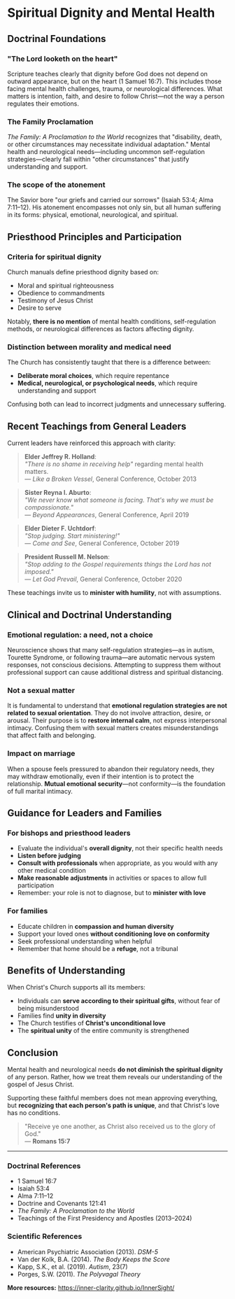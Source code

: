 # Spiritual Dignity and Mental Health

## Doctrinal Foundations

### "The Lord looketh on the heart"
Scripture teaches clearly that dignity before God does not depend on outward appearance, but on the heart (1 Samuel 16:7). This includes those facing mental health challenges, trauma, or neurological differences. What matters is intention, faith, and desire to follow Christ—not the way a person regulates their emotions.

### The Family Proclamation
*The Family: A Proclamation to the World* recognizes that "disability, death, or other circumstances may necessitate individual adaptation." Mental health and neurological needs—including uncommon self-regulation strategies—clearly fall within "other circumstances" that justify understanding and support.

### The scope of the atonement
The Savior bore "our griefs and carried our sorrows" (Isaiah 53:4; Alma 7:11–12). His atonement encompasses not only sin, but all human suffering in its forms: physical, emotional, neurological, and spiritual.

## Priesthood Principles and Participation

### Criteria for spiritual dignity
Church manuals define priesthood dignity based on:
- Moral and spiritual righteousness  
- Obedience to commandments  
- Testimony of Jesus Christ  
- Desire to serve  

Notably, **there is no mention** of mental health conditions, self-regulation methods, or neurological differences as factors affecting dignity.

### Distinction between morality and medical need
The Church has consistently taught that there is a difference between:
- **Deliberate moral choices**, which require repentance  
- **Medical, neurological, or psychological needs**, which require understanding and support  

Confusing both can lead to incorrect judgments and unnecessary suffering.

## Recent Teachings from General Leaders

Current leaders have reinforced this approach with clarity:

> **Elder Jeffrey R. Holland**:  
> *"There is no shame in receiving help"* regarding mental health matters.  
> — *Like a Broken Vessel*, General Conference, October 2013

> **Sister Reyna I. Aburto**:  
> *"We never know what someone is facing. That's why we must be compassionate."*  
> — *Beyond Appearances*, General Conference, April 2019

> **Elder Dieter F. Uchtdorf**:  
> *"Stop judging. Start ministering!"*  
> — *Come and See*, General Conference, October 2019

> **President Russell M. Nelson**:  
> *"Stop adding to the Gospel requirements things the Lord has not imposed."*  
> — *Let God Prevail*, General Conference, October 2020

These teachings invite us to **minister with humility**, not with assumptions.

## Clinical and Doctrinal Understanding

### Emotional regulation: a need, not a choice
Neuroscience shows that many self-regulation strategies—as in autism, Tourette Syndrome, or following trauma—are automatic nervous system responses, not conscious decisions. Attempting to suppress them without professional support can cause additional distress and spiritual distancing.

### Not a sexual matter
It is fundamental to understand that **emotional regulation strategies are not related to sexual orientation**. They do not involve attraction, desire, or arousal. Their purpose is to **restore internal calm**, not express interpersonal intimacy. Confusing them with sexual matters creates misunderstandings that affect faith and belonging.

### Impact on marriage
When a spouse feels pressured to abandon their regulatory needs, they may withdraw emotionally, even if their intention is to protect the relationship. **Mutual emotional security**—not conformity—is the foundation of full marital intimacy.

## Guidance for Leaders and Families

### For bishops and priesthood leaders
- Evaluate the individual's **overall dignity**, not their specific health needs  
- **Listen before judging**  
- **Consult with professionals** when appropriate, as you would with any other medical condition  
- **Make reasonable adjustments** in activities or spaces to allow full participation  
- Remember: your role is not to diagnose, but to **minister with love**

### For families
- Educate children in **compassion and human diversity**  
- Support your loved ones **without conditioning love on conformity**  
- Seek professional understanding when helpful  
- Remember that home should be a **refuge**, not a tribunal

## Benefits of Understanding

When Christ's Church supports all its members:
- Individuals can **serve according to their spiritual gifts**, without fear of being misunderstood  
- Families find **unity in diversity**  
- The Church testifies of **Christ's unconditional love**  
- The **spiritual unity** of the entire community is strengthened

## Conclusion

Mental health and neurological needs **do not diminish the spiritual dignity** of any person. Rather, how we treat them reveals our understanding of the gospel of Jesus Christ.

Supporting these faithful members does not mean approving everything, but **recognizing that each person's path is unique**, and that Christ's love has no conditions.

> "Receive ye one another, as Christ also received us to the glory of God."  
> — **Romans 15:7**

---

### Doctrinal References
- 1 Samuel 16:7  
- Isaiah 53:4  
- Alma 7:11–12  
- Doctrine and Covenants 121:41  
- *The Family: A Proclamation to the World*  
- Teachings of the First Presidency and Apostles (2013–2024)

### Scientific References
- American Psychiatric Association (2013). *DSM-5*  
- Van der Kolk, B.A. (2014). *The Body Keeps the Score*  
- Kapp, S.K., et al. (2019). *Autism*, 23(7)  
- Porges, S.W. (2011). *The Polyvagal Theory*

**More resources:** https://inner-clarity.github.io/InnerSight/

